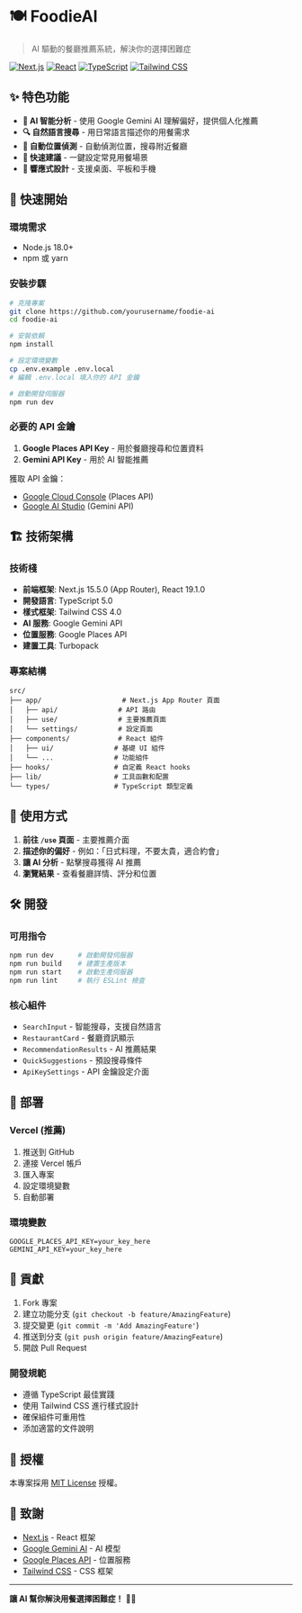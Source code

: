 # 🍽️ FoodieAI

> AI 驅動的餐廳推薦系統，解決你的選擇困難症

[![Next.js](https://img.shields.io/badge/Next.js-15.5.0-black?style=for-the-badge&logo=next.js)](https://nextjs.org/)
[![React](https://img.shields.io/badge/React-19.1.0-blue?style=for-the-badge&logo=react)](https://reactjs.org/)
[![TypeScript](https://img.shields.io/badge/TypeScript-5.0-blue?style=for-the-badge&logo=typescript)](https://www.typescriptlang.org/)
[![Tailwind CSS](https://img.shields.io/badge/Tailwind_CSS-4.0-38B2AC?style=for-the-badge&logo=tailwindcss)](https://tailwindcss.com/)

## ✨ 特色功能

- **🤖 AI 智能分析** - 使用 Google Gemini AI 理解偏好，提供個人化推薦
- **🔍 自然語言搜尋** - 用日常語言描述你的用餐需求
- **📍 自動位置偵測** - 自動偵測位置，搜尋附近餐廳
- **🎯 快速建議** - 一鍵設定常見用餐場景
- **📱 響應式設計** - 支援桌面、平板和手機

## 🚀 快速開始

### 環境需求

- Node.js 18.0+
- npm 或 yarn

### 安裝步驟

```bash
# 克隆專案
git clone https://github.com/yourusername/foodie-ai
cd foodie-ai

# 安裝依賴
npm install

# 設定環境變數
cp .env.example .env.local
# 編輯 .env.local 填入你的 API 金鑰

# 啟動開發伺服器
npm run dev
```

### 必要的 API 金鑰

1. **Google Places API Key** - 用於餐廳搜尋和位置資料
2. **Gemini API Key** - 用於 AI 智能推薦

獲取 API 金鑰：

- [Google Cloud Console](https://console.cloud.google.com/) (Places API)
- [Google AI Studio](https://makersuite.google.com/app/apikey) (Gemini API)

## 🏗️ 技術架構

### 技術棧

- **前端框架**: Next.js 15.5.0 (App Router), React 19.1.0
- **開發語言**: TypeScript 5.0
- **樣式框架**: Tailwind CSS 4.0
- **AI 服務**: Google Gemini API
- **位置服務**: Google Places API
- **建置工具**: Turbopack

### 專案結構

```
src/
├── app/                    # Next.js App Router 頁面
│   ├── api/               # API 路由
│   ├── use/               # 主要推薦頁面
│   └── settings/          # 設定頁面
├── components/            # React 組件
│   ├── ui/               # 基礎 UI 組件
│   └── ...               # 功能組件
├── hooks/                # 自定義 React hooks
├── lib/                  # 工具函數和配置
└── types/                # TypeScript 類型定義
```

## 📱 使用方式

1. **前往 `/use` 頁面** - 主要推薦介面
2. **描述你的偏好** - 例如：「日式料理，不要太貴，適合約會」
3. **讓 AI 分析** - 點擊搜尋獲得 AI 推薦
4. **瀏覽結果** - 查看餐廳詳情、評分和位置

## 🛠️ 開發

### 可用指令

```bash
npm run dev      # 啟動開發伺服器
npm run build    # 建置生產版本
npm run start    # 啟動生產伺服器
npm run lint     # 執行 ESLint 檢查
```

### 核心組件

- `SearchInput` - 智能搜尋，支援自然語言
- `RestaurantCard` - 餐廳資訊顯示
- `RecommendationResults` - AI 推薦結果
- `QuickSuggestions` - 預設搜尋條件
- `ApiKeySettings` - API 金鑰設定介面

## 🚀 部署

### Vercel (推薦)

1. 推送到 GitHub
2. 連接 Vercel 帳戶
3. 匯入專案
4. 設定環境變數
5. 自動部署

### 環境變數

```env
GOOGLE_PLACES_API_KEY=your_key_here
GEMINI_API_KEY=your_key_here
```

## 🤝 貢獻

1. Fork 專案
2. 建立功能分支 (`git checkout -b feature/AmazingFeature`)
3. 提交變更 (`git commit -m 'Add AmazingFeature'`)
4. 推送到分支 (`git push origin feature/AmazingFeature`)
5. 開啟 Pull Request

### 開發規範

- 遵循 TypeScript 最佳實踐
- 使用 Tailwind CSS 進行樣式設計
- 確保組件可重用性
- 添加適當的文件說明

## 📄 授權

本專案採用 [MIT License](LICENSE) 授權。

## 🙏 致謝

- [Next.js](https://nextjs.org/) - React 框架
- [Google Gemini AI](https://ai.google.dev/) - AI 模型
- [Google Places API](https://developers.google.com/maps/documentation/places) - 位置服務
- [Tailwind CSS](https://tailwindcss.com/) - CSS 框架

---

**讓 AI 幫你解決用餐選擇困難症！** 🍜✨
